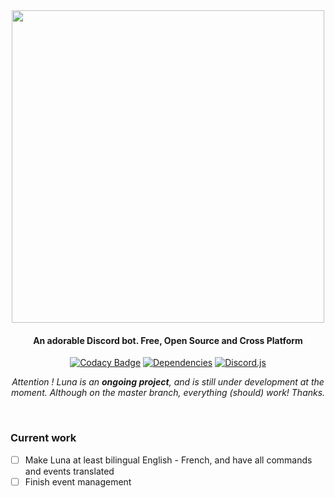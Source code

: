 <div align="center">

<img src="https://cdn.glitch.com/cc3ac29e-f4ce-4208-9e45-eadb26258397%2FFinalTest.png?v=1582118840141" width="500px">

#### An adorable Discord bot. Free, Open Source and Cross Platform

[![Codacy Badge](https://img.shields.io/codacy/grade/1770b308454b4ea5915d6b9fe1c631f3?color=2714E0&style=flat-square)](https://www.codacy.com/manual/Asgarrrrr/Luna?utm_source=github.com&amp;utm_medium=referral&amp;utm_content=Asgarrrrr/Luna&amp;utm_campaign=Badge_Grade)
[![Dependencies](https://img.shields.io/david/Asgarrrrr/Luna?color=4F36EC&style=flat-square)](https://david-dm.org/Asgarrrrr/Luna)
[![Discord.js](https://img.shields.io/badge/Discord.js-V.12-7354F6?style=flat-square)](https://www.npmjs.com/package/discord.js)

<i>Attention ! Luna is an <b>ongoing project</b>, and is still under development at the moment. Although on the master branch, everything (should) work! Thanks.</i>
</div>

<br/>

### Current work
-   [ ] Make Luna at least bilingual English - French, and have all commands and events translated
-   [ ] Finish event management
